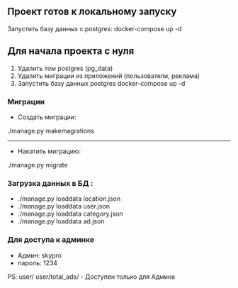 ## Проект готов к локальному запуску

Запустить базу данных c postgres:  docker-compose up -d

## Для начала проекта с нуля
1) Удалить том postgres (pg_data)
2) Удалить миграции из приложений (пользователи, реклама)
3) Запустить базу данных postgres docker-compose up -d

### Миграции
- Создать миграции:

./manage.py makemagrations

------------------
- Накатить миграцию:

./manage.py migrate

### Загрузка данных в БД :

- ./manage.py loaddata location.json
- ./manage.py loaddata user.json
- ./manage.py loaddata category.json
- ./manage.py loaddata ad.json

### Для доступа к админке

- Админ: skypro
- пароль: 1234

PS: 
user/
user/total_ads/ - Доступен только для Админа
